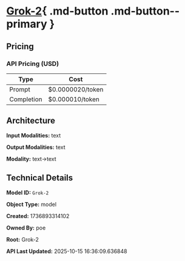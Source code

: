 # [Grok-2](https://poe.com/Grok-2){ .md-button .md-button--primary }

## Pricing

### API Pricing (USD)

| Type | Cost |
|------|------|
| Prompt | $0.0000020/token |
| Completion | $0.000010/token |

## Architecture

**Input Modalities:** text

**Output Modalities:** text

**Modality:** text->text


## Technical Details

**Model ID:** `Grok-2`

**Object Type:** model

**Created:** 1736893314102

**Owned By:** poe

**Root:** Grok-2

**API Last Updated:** 2025-10-15 16:36:09.636848
